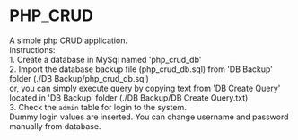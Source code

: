# PHP_CRUD
A simple php CRUD application.</br>
Instructions:</br>
    1. Create a database in MySql named 'php_crud_db'</br>
    2. Import the database backup file (php_crud_db.sql) from 'DB Backup' folder (./DB Backup/php_crud_db.sql)</br>
       or, you can simply execute query by copying text from 'DB Create Query' located in 'DB Backup' folder (./DB Backup/DB Create Query.txt)</br>
    3. Check the `admin` table for login to the system.</br>
       Dummy login values are inserted. You can change username and password manually from database.</br>
